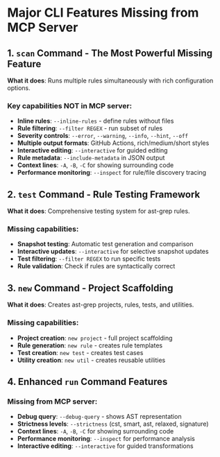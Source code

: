 # Major CLI Features Missing from MCP Server

## 1. `scan` Command - The Most Powerful Missing Feature

**What it does**: Runs multiple rules simultaneously with rich configuration options.

### Key capabilities NOT in MCP server:
- **Inline rules**: `--inline-rules` - define rules without files
- **Rule filtering**: `--filter REGEX` - run subset of rules
- **Severity controls**: `--error`, `--warning`, `--info`, `--hint`, `--off`
- **Multiple output formats**: GitHub Actions, rich/medium/short styles
- **Interactive editing**: `--interactive` for guided editing
- **Rule metadata**: `--include-metadata` in JSON output
- **Context lines**: `-A`, `-B`, `-C` for showing surrounding code
- **Performance monitoring**: `--inspect` for rule/file discovery tracing

## 2. `test` Command - Rule Testing Framework

**What it does**: Comprehensive testing system for ast-grep rules.

### Missing capabilities:
- **Snapshot testing**: Automatic test generation and comparison
- **Interactive updates**: `--interactive` for selective snapshot updates
- **Test filtering**: `--filter REGEX` to run specific tests
- **Rule validation**: Check if rules are syntactically correct

## 3. `new` Command - Project Scaffolding

**What it does**: Creates ast-grep projects, rules, tests, and utilities.

### Missing capabilities:
- **Project creation**: `new project` - full project scaffolding
- **Rule generation**: `new rule` - creates rule templates
- **Test creation**: `new test` - creates test cases
- **Utility creation**: `new util` - creates reusable utilities

## 4. Enhanced `run` Command Features

### Missing from MCP server:
- **Debug query**: `--debug-query` - shows AST representation
- **Strictness levels**: `--strictness` (cst, smart, ast, relaxed, signature)
- **Context lines**: `-A`, `-B`, `-C` for showing surrounding code
- **Performance monitoring**: `--inspect` for performance analysis
- **Interactive editing**: `--interactive` for guided transformations